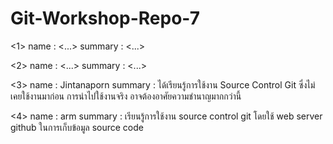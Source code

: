 # Git-Workshop-Repo-7

<1>
name : <...>
summary : <...>

<2>
name : <...>
summary : <...>

<3>
name : Jintanaporn 
summary : ได้เรียนรู้การใช้งาน Source Control Git ซึ่งไม่เคยใช้งานมาก่อน การนำไปใช้งานจริง อาจต้องอาศัยความชำนาญมากกว่านี้

<4>
name : arm
summary : เรียนรู้การใช้งาน source control git โดยใช้ web server github ในการเก็บข้อมูล source code
